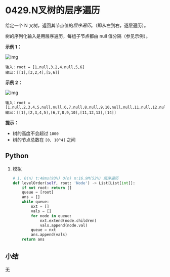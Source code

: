 # 0429.N叉树的层序遍历

给定一个 N 叉树，返回其节点值的*层序遍历*。（即从左到右，逐层遍历）。

树的序列化输入是用层序遍历，每组子节点都由 null 值分隔（参见示例）。

 

**示例 1：**

![img](https://assets.leetcode.com/uploads/2018/10/12/narytreeexample.png)

```
输入：root = [1,null,3,2,4,null,5,6]
输出：[[1],[3,2,4],[5,6]]
```

**示例 2：**

![img](https://assets.leetcode.com/uploads/2019/11/08/sample_4_964.png)

```
输入：root = [1,null,2,3,4,5,null,null,6,7,null,8,null,9,10,null,null,11,null,12,null,13,null,null,14]
输出：[[1],[2,3,4,5],[6,7,8,9,10],[11,12,13],[14]]
```

 

**提示：**

- 树的高度不会超过 `1000`
- 树的节点总数在 `[0, 10^4]` 之间

## Python

1. 模拟

   ```python
   # 1. O(n) t:48ms(93%) O(n) m:16.9M(52%) 层序遍历
   def levelOrder(self, root: 'Node') -> List[List[int]]:
       if not root: return []
       queue = [root]
       ans = []
       while queue:
           nxt = []
           vals = []
           for node in queue:
               nxt.extend(node.children)
               vals.append(node.val)
           queue = nxt
           ans.append(vals)
       return ans
   ```

## 小结

无